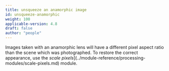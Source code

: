 ```yaml
---
title: unsqueeze an anamorphic image
id: unsqueeze-anamorphic
weight: 100
applicable-version: 4.8
draft: false
author: "people"
---
```


Images taken with an anamorphic lens will have a different pixel
aspect ratio than the scene which was photographed.  To restore the
correct appearance, use the
_scale pixels_](../module-reference/processing-modules/scale-pixels.md)
module.
